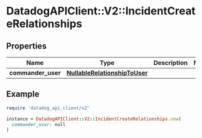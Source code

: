 # DatadogAPIClient::V2::IncidentCreateRelationships

## Properties

| Name               | Type                                                            | Description | Notes |
| ------------------ | --------------------------------------------------------------- | ----------- | ----- |
| **commander_user** | [**NullableRelationshipToUser**](NullableRelationshipToUser.md) |             |       |

## Example

```ruby
require 'datadog_api_client/v2'

instance = DatadogAPIClient::V2::IncidentCreateRelationships.new(
  commander_user: null
)
```
